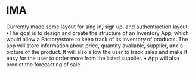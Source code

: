 # IMA
Currently made some layout for sing in, sign up, and authentiaction layout.
•The goal is to design and create the structure of an Inventory App, which would allow a Factory/store to keep track of its
inventory of products. The app will store information about price, quantity available, supplier, and a picture of the
product. It will also allow the user to track sales and make it easy for the user to order more from the listed supplier.
• App will also predict the forecasting of sale. 
